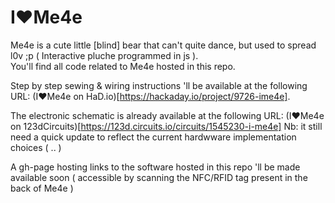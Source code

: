 # I♥Me4e
Me4e is a cute little [blind] bear that can't quite dance, but used to spread l0v ;p ( Interactive pluche programmed in js ).  
You'll find all code related to Me4e hosted in this repo. 

Step by step sewing & wiring instructions 'll be available at the following URL: (I♥Me4e on HaD.io)[https://hackaday.io/project/9726-ime4e]. 

The electronic schematic is already available at the following URL: (I♥Me4e on 123dCircuits)[https://123d.circuits.io/circuits/1545230-i-me4e]
Nb: it still need a quick update to reflect the current hardwware implementation choices ( .. )

A gh-page hosting links to the software hosted in this repo 'll be made available soon ( accessible by scanning the NFC/RFID tag present in the back of Me4e )
